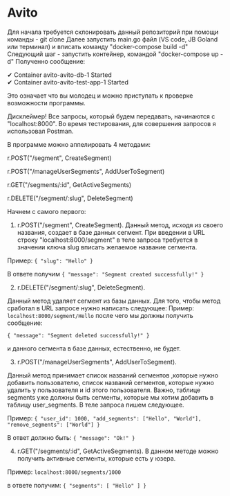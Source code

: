 # Avito
Для начала требуется склонировать данный репозиторий при помощи команды - git clone 
Далее запустить main.go файл (VS code, JB Goland или терминал) и вписать команду "docker-compose build -d"
Следующий шаг - запустить контейнер, командой "docker-compose up -d"
Полученно сообщение:

✔ Container avito-avito-db-1        Started                                                                                                                                                                                        
✔ Container avito-avito-test-app-1  Started  

 Это означает что вы молодец и можно приступать к проверке возможности программы.
 
 Дисклеймер! Все запросы, который будем передавать, начинаются с "localhost:8000". Во время тестирования, для совершения запросов я использовал Postman.
 
 В программе можно аппелировать 4 методами:

r.POST("/segment", CreateSegment)

r.POST("/manageUserSegments", AddUserToSegment)

r.GET("/segments/:id", GetActiveSegments)

r.DELETE("/segment/:slug", DeleteSegment)

 Начнем с самого первого:
1. r.POST("/segment", CreateSegment).
Данный метод, исходя из своего названия, создает в базе данных сегмент. При введении в URL строку "localhost:8000/segment"  в теле запроса требуется в значении ключа slug вписать желаемое название сегмента.

Пример: `{
    "slug": "Hello"
}`

В ответе получим `{
    "message": "Segment created successfully!"
}`

2. r.DELETE("/segment/:slug", DeleteSegment).
 
Данный метод удаляет сегмент из базы данных. Для того, чтобы метод сработал в URL запросе нужно написать следующее:
Пример: `localhost:8000/segment/Hello`
после чего мы должны получить сообщение: 

`{
    "message": "Segment deleted successfully!"
}`

и данного сегмента в базе данных, естественно, не будет.

3. r.POST("/manageUserSegments", AddUserToSegment).

Данный метод принимает список названий сегментов ,которые нужно добавить пользователю, список названий сегментов, которые нужно удалить у пользователя и id этого пользователя. 
Важно, таблице segments уже должны быть сегменты, которые мы хотим добавить в таблицу user_segments. В теле запроса пишем cледующее.

Пример: `{
    "user_id": 1000,
    "add_segments": ["Hello", "World"],
    "remove_segments": ["World"]
}`

В ответ должно быть: `{
    "message": "Ok!"
}`

4. r.GET("/segments/:id", GetActiveSegments).
В данном методе можно получить активные сегменты, которые есть у юзера.

Пример: `localhost:8000/segments/1000`

в ответе получим: `{
    "segments": [
        "Hello"
    ]
}`
